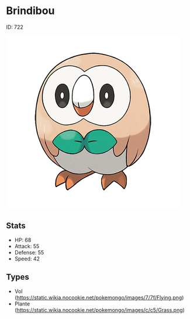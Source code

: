 # Brindibou


ID: 722

![](https://raw.githubusercontent.com/PokeAPI/sprites/master/sprites/pokemon/other/official-artwork/722.png "Brindibou")

## Stats


 - HP: 68
 - Attack: 55
 - Defense: 55
 - Speed: 42

## Types


 - Vol (https://static.wikia.nocookie.net/pokemongo/images/7/7f/Flying.png)
 - Plante (https://static.wikia.nocookie.net/pokemongo/images/c/c5/Grass.png)
